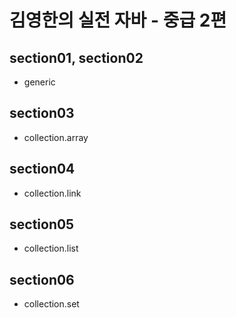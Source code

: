 # 김영한의 실전 자바 - 중급 2편

## section01, section02
- generic

## section03
- collection.array

## section04
- collection.link

## section05
- collection.list

## section06
- collection.set
